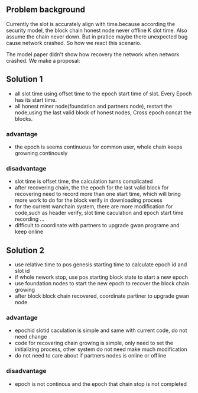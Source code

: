 ## Problem background
Currently the slot is accurately align with time.because according the security model, the block chain honest node never offline K slot time. Also assume the chain never down. But in pratice maybe there unexpected bug cause network crashed.
So how we react this scenario.


The model paper didn't show how recovery the network when network crashed.
We make a proposal:

## Solution 1
* all slot time using offset time to the epoch start time of slot. Every Epoch has its start time.
* all honest miner node(foundation and partners node), restart the node,using the last valid block of honest nodes, Cross epoch concat the blocks.

### advantage
* the epoch is seems continuous for common user, whole chain keeps growning continously

### disadvantage
* slot time is offset time, the calculation turns complicated
* after recovering chain, the the epoch for the last valid block for recovering need to record more than one start time, which will bring more work to do for the block verify in downloading process
* for the current wanchain system, there are more modification for code,such as header verify, slot time caculation and epoch start time recording ...  
* difficult to coordinate with partners to upgrade gwan programe and keep online



## Solution 2

*  use relative time to pos genesis starting time to calculate epoch id and slot id
*  if whole nework stop, use pos starting block state to start a new epoch
*  use foundation nodes to start the new epoch to recover the block chain growing
*  after block block chain recovered, coordinate partiner to upgrade gwan node

### advantage
* epochid slotid caculation is simple and same with current code, do not need change
* code for recovering chain growing is simple, only need to set the initializing process, other system do not need make much modification
* do not need to care about if partners nodes is online or offline

### disadvantage
* epoch is not continous and the epoch that chain stop is not completed